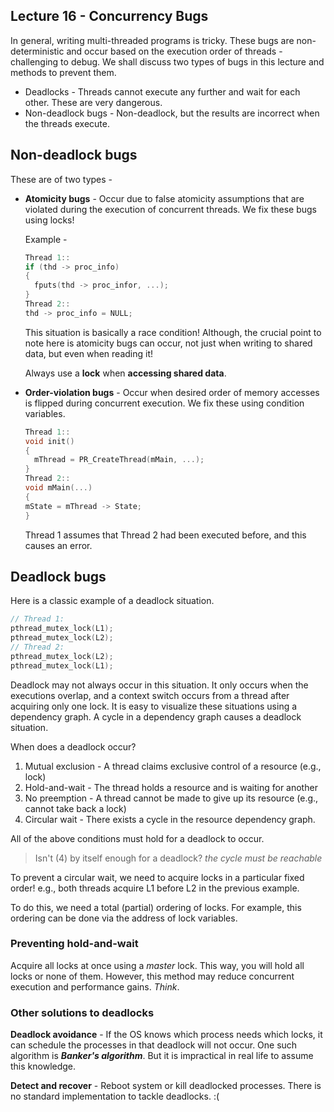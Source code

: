 ## Lecture 16 - Concurrency Bugs

In general, writing multi-threaded programs is tricky. These bugs are non-deterministic and occur based on the execution order of threads - challenging to debug. We shall discuss two types of bugs in this lecture and methods to prevent them.

- Deadlocks - Threads cannot execute any further and wait for each other. These are very dangerous.
- Non-deadlock bugs - Non-deadlock, but the results are incorrect when the threads execute.

## Non-deadlock bugs

These are of two types -

- **Atomicity bugs** - Occur due to false atomicity assumptions that are violated during the execution of concurrent threads. We fix these bugs using locks!

  Example - 

  ```c
  Thread 1::
  if (thd -> proc_info)
  {
  	fputs(thd -> proc_infor, ...);
  }
  Thread 2::
  thd -> proc_info = NULL;
  ```

  This situation is basically a race condition! Although, the crucial point to note here is atomicity bugs can occur, not just when writing to shared data, but even when reading it!

  Always use a **lock** when **accessing shared data**.

- **Order-violation bugs** - Occur when desired order of memory accesses is flipped during concurrent execution. We fix these using condition variables.

  ```c
  Thread 1::
  void init()
  {
  	mThread = PR_CreateThread(mMain, ...);
  }
  Thread 2::
  void mMain(...)
  {
  mState = mThread -> State;
  }
  ```

  Thread 1 assumes  that Thread 2 had been executed before, and this causes an error.

## Deadlock bugs

Here is a classic example of a deadlock situation.

```c
// Thread 1:
pthread_mutex_lock(L1);
pthread_mutex_lock(L2);
// Thread 2:
pthread_mutex_lock(L2);
pthread_mutex_lock(L1);
```

Deadlock may not always occur in this situation. It only occurs when the executions overlap, and a context switch occurs from a thread after acquiring only one lock. It is easy to visualize these situations using a dependency graph. A cycle in a dependency graph causes a deadlock situation.

When does a deadlock occur?

1. Mutual exclusion - A thread claims exclusive control of a resource (e.g., lock)
2. Hold-and-wait - The thread holds a resource and is waiting for another
3. No preemption - A thread cannot be made to give up its resource (e.g., cannot take back a lock)
4. Circular wait - There exists a cycle in the resource dependency graph.

All of the above conditions must hold for a deadlock to occur.

> Isn't (4) by itself enough for a deadlock? *the cycle must be reachable*

To prevent a circular wait, we need to acquire locks in a particular fixed order! e.g., both threads acquire L1 before L2 in the previous example.

To do this, we need a total (partial) ordering of locks. For example, this ordering can be done via the address of lock variables.

### Preventing hold-and-wait

Acquire all locks at once using a *master* lock.  This way, you will hold all locks or none of them. However, this method may reduce concurrent execution and performance gains. *Think*.

### Other solutions to deadlocks

**Deadlock avoidance** - If the OS knows which process needs which locks, it can schedule the processes in that deadlock will not occur. One such algorithm is ***Banker's algorithm***. But it is impractical in real life to assume this knowledge. 

**Detect and recover** - Reboot system or kill deadlocked processes. There is no standard implementation to tackle deadlocks. :(